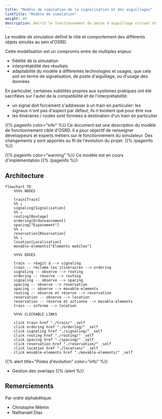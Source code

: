 ```yaml
---
title: "Modèle de simulation de la signalisation et des aiguillages"
linkTitle: "Modèle de simulation"
weight: 40
description: Décrit le fonctionnement du poste d'aiguillage virtuel et de la signalisation
---
```


Le modèle de simulation définit le rôle et comportement des différents objets simulés au sein d'OSRD.

Cette modélisation est un compromis entre de multiples enjeux:
 - fidélité de la simulation
 - interprétabilité des résultats
 - adaptabilité du modèle à différentes technologies et usages, que cela soit en terme de signalisation, de poste d'aiguillage, ou d'usage des données

En particulier, certaines subtilités propres aux systèmes pratiques ont été sacrifiées sur l'autel de la compatibilité et de l'interprétabilité:
 - un signal doit forcément s'addresser à un train en particulier: les signaux n'ont pas d'aspect par défaut; ils n'existent que pour être vus
 - les itinéraires / routes sont formées à destination d'un train en particulier

{{% pageinfo color="info" %}}
Ce document est une description du modèle de fonctionnement cible d'OSRD.
Il a pour objectif de renseigner développeurs et experts métiers sur le fonctionnement du simulateur.
Des changements y sont apportés au fil de l'évolution du projet.
{{% /pageinfo %}}

{{% pageinfo color="warning" %}}
Ce modèle est en cours d'implémentation
{{% /pageinfo %}}

## Architecture

```mermaid
flowchart TD
    %%%% NODES

    train[Train]
    %% ↓
    signaling[Signalisation]
    %% ↓
    routing[Routage]
    ordering[Ordonnancement]
    spacing["Espacement"]
    %% ↓
    reservation[Réservation]
    %% ↓
    location[Localisation]
    movable-elements["Éléments mobiles"]

    %%%% EDGES

    train -- réagit à --> signaling
    train -- réclame les itinéraires --> ordering
    signaling -- observe --> routing
    ordering -- réserve --> routing
    signaling -- observe --> spacing
    spacing -- observe --> reservation
    spacing -- observe --> movable-elements
    routing -- observe et réserve --> reservation
    reservation -- observe --> location
    reservation -- réserve et actionne --> movable-elements
    train -- informe --> location

    %%%% CLICKABLE LINKS

    click train href "./train/" _self
    click ordering href "./ordering/" _self
    click signaling href "./signaling/" _self
    click routing href "./routing/" _self
    click spacing href "./spacing/" _self
    click reservation href "./reservation/" _self
    click location href "./location/" _self
    click movable-elements href "./movable-elements/" _self
```

{{% alert title="Pistes d'évolution" color="info" %}}
- Gestion des overlaps
{{% /alert %}}

## Remerciements

Par ordre alphabétique:

- Christophe Mémin
- Nathanaël Dias
